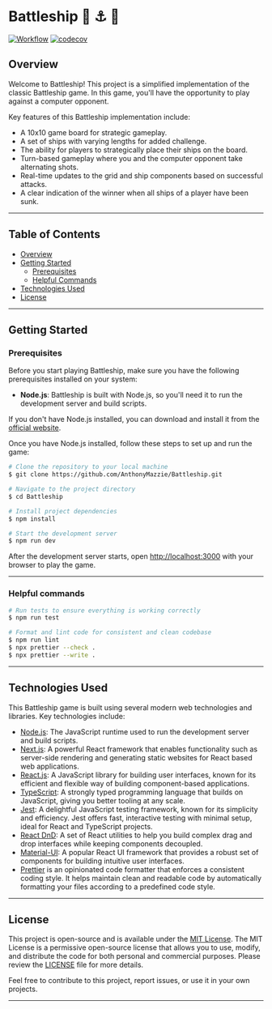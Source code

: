 # Battleship :ship: :anchor: :dart:

[![Workflow](https://github.com/AnthonyMazzie/Battleship/actions/workflows/battleshipPipeline.yml/badge.svg)](https://github.com/AnthonyMazzie/Battleship/actions/workflows/battleshipPipeline.yml)
[![codecov](https://codecov.io/gh/AnthonyMazzie/Battleship/graph/badge.svg?token=rDwCqn7cLr)](https://codecov.io/gh/AnthonyMazzie/Battleship)

## Overview

Welcome to Battleship! This project is a simplified implementation of the classic Battleship game. In this game, you'll have the opportunity to play against a computer opponent.

Key features of this Battleship implementation include:

- A 10x10 game board for strategic gameplay.
- A set of ships with varying lengths for added challenge.
- The ability for players to strategically place their ships on the board.
- Turn-based gameplay where you and the computer opponent take alternating shots.
- Real-time updates to the grid and ship components based on successful attacks.
- A clear indication of the winner when all ships of a player have been sunk.

---

## Table of Contents

- [Overview](#overview)
- [Getting Started](#getting-started)
  - [Prerequisites](#prerequisites)
  - [Helpful Commands](#helpful-commands)
- [Technologies Used](#technologies-used)
- [License](#license)

---

## Getting Started

### Prerequisites

Before you start playing Battleship, make sure you have the following prerequisites installed on your system:

- **Node.js**: Battleship is built with Node.js, so you'll need it to run the development server and build scripts.

If you don't have Node.js installed, you can download and install it from the [official website](https://nodejs.org/en/).

Once you have Node.js installed, follow these steps to set up and run the game:

```bash
# Clone the repository to your local machine
$ git clone https://github.com/AnthonyMazzie/Battleship.git

# Navigate to the project directory
$ cd Battleship

# Install project dependencies
$ npm install

# Start the development server
$ npm run dev
```

After the development server starts, open [http://localhost:3000](http://localhost:3000) with your browser to play the game.

---

### Helpful commands

```bash
# Run tests to ensure everything is working correctly
$ npm run test

# Format and lint code for consistent and clean codebase
$ npm run lint
$ npx prettier --check .
$ npx prettier --write .
```

---

## Technologies Used

This Battleship game is built using several modern web technologies and libraries. Key technologies include:

- [Node.js](https://nodejs.org/en): The JavaScript runtime used to run the development server and build scripts.
- [Next.js](https://nextjs.org/): A powerful React framework that enables functionality such as server-side rendering and generating static websites for React based web applications.
- [React.js](https://react.dev/): A JavaScript library for building user interfaces, known for its efficient and flexible way of building component-based applications.
- [TypeScript](https://www.typescriptlang.org/): A strongly typed programming language that builds on JavaScript, giving you better tooling at any scale.
- [Jest](https://jestjs.io/): A delightful JavaScript testing framework, known for its simplicity and efficiency. Jest offers fast, interactive testing with minimal setup, ideal for React and TypeScript projects.
- [React DnD](https://react-dnd.github.io/react-dnd/about): A set of React utilities to help you build complex drag and drop interfaces while keeping components decoupled.
- [Material-UI](https://mui.com/): A popular React UI framework that provides a robust set of components for building intuitive user interfaces.
- [Prettier](https://prettier.io/) is an opinionated code formatter that enforces a consistent coding style. It helps maintain clean and readable code by automatically formatting your files according to a predefined code style.

---

## License

This project is open-source and is available under the [MIT License](LICENSE). The MIT License is a permissive open-source license that allows you to use, modify, and distribute the code for both personal and commercial purposes. Please review the [LICENSE](LICENSE) file for more details.

Feel free to contribute to this project, report issues, or use it in your own projects.

---
